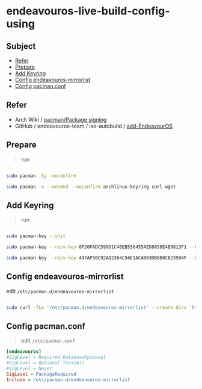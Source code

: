 

# endeavouros-live-build-config-using




## Subject

* [Refer](#refer)
* [Prepare](#prepare)
* [Add Keyring](#add-keyring)
* [Config endeavouros-mirrorlist](#config-endeavouros-mirrorlist)
* [Config pacman.conf](#config-pacmanconf)



## Refer

* Arch Wiki / [pacman/Package signing](https://wiki.archlinux.org/title/Pacman/Package_signing)
* GitHub / endeavouros-team / iso-autobuild / [add-EndeavourOS](https://github.com/endeavouros-team/iso-autobuild/blob/main/add-EndeavourOS)




## Prepare

> run

``` sh

sudo pacman -Sy -noconfirm

sudo pacman -S --needed --noconfirm archlinux-keyring curl wget

```




## Add Keyring

> run

``` sh

sudo pacman-key --init

sudo pacman-key --recv-key 0F20FADC599D1C46EB556455AED8858E4B9813F1 --keyserver keyserver.ubuntu.com && sudo pacman-key --lsign-key 0F20FADC599D1C46EB556455AED8858E4B9813F1

sudo pacman-key --recv-key 497AF50C92AD2384C56E1ACA003DB8B0CB23504F --keyserver keyserver.ubuntu.com && sudo pacman-key --lsign-key 497AF50C92AD2384C56E1ACA003DB8B0CB23504F

```




## Config endeavouros-mirrorlist

edit `/etc/pacman.d/endeavouros-mirrorlist`

``` sh

sudo curl -fLo '/etc/pacman.d/endeavouros-mirrorlist' --create-dirs 'https://raw.githubusercontent.com/endeavouros-team/PKGBUILDS/master/endeavouros-mirrorlist/endeavouros-mirrorlist'

```




## Config pacman.conf

> edit `/etc/pacman.conf`

``` ini
[endeavouros]
#SigLevel = Required DatabaseOptional
#SigLevel = Optional TrustAll
#SigLevel = Never
SigLevel = PackageRequired
Include = /etc/pacman.d/endeavouros-mirrorlist
```
